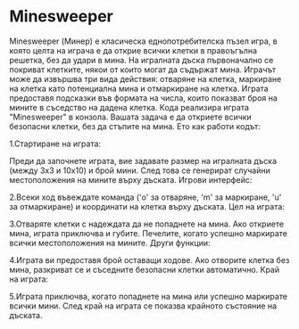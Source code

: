 # Minesweeper
Minesweeper (Минер) е класическа еднопотребителска пъзел игра, в която целта на играча е да открие всички клетки в правоъгълна решетка, без да удари в мина. На игралната дъска първоначално се покриват клетките, някои от които могат да съдържат мина. Играчът може да извършва три вида действия: отваряне на клетка, маркиране на клетка като потенциална мина и отмаркиране на клетка. Играта предоставя подсказки във формата на числа, които показват броя на мините в съседство на дадена клетка.
Кода реализира играта "Minesweeper" в конзола. Вашата задача е да откриете всички безопасни клетки, без да стъпите на мина. Ето как работи кодът:

1.Стартиране на играта:

Преди да започнете играта, вие задавате размер на игралната дъска (между 3x3 и 10x10) и брой мини.
След това се генерират случайни местоположения на мините върху дъската.
Игрови интерфейс:

2.Всеки ход въвеждате команда ('o' за отваряне, 'm' за маркиране, 'u' за отмаркиране) и координати на клетка върху дъската.
Цел на играта:

3.Отваряте клетки с надеждата да не попаднете на мина.
Ако откриете мина, играта приключва и губите.
Печелите, когато успешно маркирате всички местоположения на мините.
Други функции:

4.Играта ви предоставя брой оставащи ходове.
Ако отворите клетка без мина, разкриват се и съседните безопасни клетки автоматично.
Край на играта:

5.Играта приключва, когато попаднете на мина или успешно маркирате всички мини.
След край на играта се показва крайното състояние на дъската.
